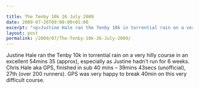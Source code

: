 ```yaml
---

title: The Tenby 10k 26 July 2009
date: 2009-07-26T09:00:00+01:00
excerpt: "<p>Justine Hale ran the Tenby 10k in torrential rain on a very hilly course in an excellent 54mins 35 (approx), especially as Justine hadn't run for 6 weeks. Chris Hale aka GPS, finished in sub 40 mins - 39mins 43secs (unofficial), 27th (over 200 runners). GPS was very happy to break 40min on this very difficult course.</p>"
layout: post
permalink: /2009/07/The-Tenby-10k-26-July-2009/
---
```

Justine Hale ran the Tenby 10k in torrential rain on a very hilly course in an excellent 54mins 35 (approx), especially as Justine hadn't run for 6 weeks. Chris Hale aka GPS, finished in sub 40 mins &#8211; 39mins 43secs (unofficial), 27th (over 200 runners). GPS was very happy to break 40min on this very difficult course.
